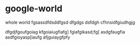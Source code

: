 # google-world
whole world
fgsassdfdsddfgsd  dfgdgs  dsfdgh
cfhnsidfgiudhgjg

dfgdjfgoufgoiag
kfgoiaiugfiafg]
fgiafgikasd;fg[
asdgfaugfia
asdfgioyasp[iaufg
afjguiaygfpfy

